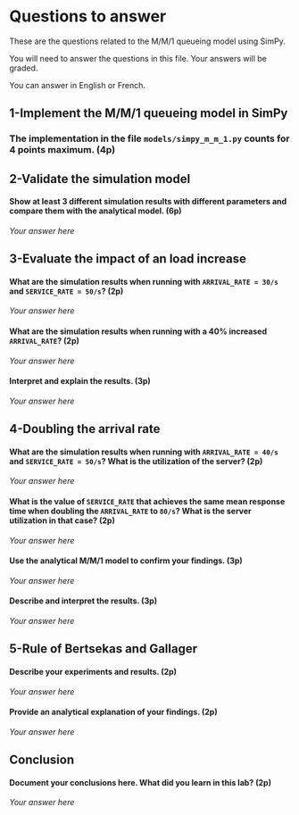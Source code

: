 Questions to answer
==================================

These are the questions related to the M/M/1 queueing model using SimPy.

You will need to answer the questions in this file. Your answers will be graded. 

You can answer in English or French.


1-Implement the M/M/1 queueing model in SimPy
---------------------------------------------

### The implementation in the file `models/simpy_m_m_1.py` counts for 4 points maximum. (4p)


2-Validate the simulation model
-------------------------------

#### Show at least 3 different simulation results with different parameters and compare them with the analytical model. (6p)

*Your answer here*

3-Evaluate the impact of an load increase
-----------------------------------------

#### What are the simulation results when running with `ARRIVAL_RATE = 30/s` and `SERVICE_RATE = 50/s`? (2p)

*Your answer here*

#### What are the simulation results when running with a 40% increased `ARRIVAL_RATE`? (2p)

*Your answer here*

#### Interpret and explain the results. (3p)

*Your answer here*


4-Doubling the arrival rate
---------------------------

#### What are the simulation results when running with `ARRIVAL_RATE = 40/s` and `SERVICE_RATE = 50/s`? What is the utilization of the server? (2p)

*Your answer here*

#### What is the value of `SERVICE_RATE` that achieves the same mean response time when doubling the `ARRIVAL_RATE` to `80/s`? What is the server utilization in that case? (2p)

*Your answer here*

#### Use the analytical M/M/1 model to confirm your findings. (3p)

*Your answer here*

#### Describe and interpret the results. (3p)

*Your answer here*


5-Rule of Bertsekas and Gallager
--------------------------------

#### Describe your experiments and results. (2p)

*Your answer here*

#### Provide an analytical explanation of your findings. (2p)

*Your answer here*


Conclusion
----------

#### Document your conclusions here. What did you learn in this lab? (2p)

*Your answer here*
